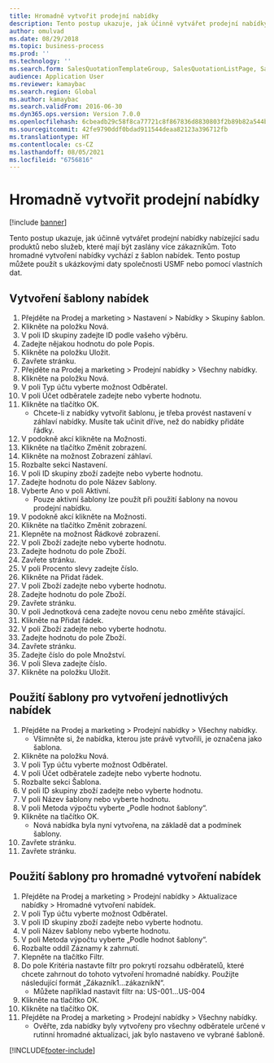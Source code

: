 ```yaml
---
title: Hromadně vytvořit prodejní nabídky
description: Tento postup ukazuje, jak účinně vytvářet prodejní nabídky nabízející sadu produktů nebo služeb, které mají být zaslány více zákazníkům.
author: omulvad
ms.date: 08/29/2018
ms.topic: business-process
ms.prod: ''
ms.technology: ''
ms.search.form: SalesQuotationTemplateGroup, SalesQuotationListPage, SalesCreateQuotation, SalesQuotationTable, SysQueryForm, SalesQuickQuote
audience: Application User
ms.reviewer: kamaybac
ms.search.region: Global
ms.author: kamaybac
ms.search.validFrom: 2016-06-30
ms.dyn365.ops.version: Version 7.0.0
ms.openlocfilehash: 6cbeadb29c58f8ca77721c8f867836d8830803f2b89b82a544be4d2a03db750f
ms.sourcegitcommit: 42fe9790ddf0bdad911544deaa82123a396712fb
ms.translationtype: HT
ms.contentlocale: cs-CZ
ms.lasthandoff: 08/05/2021
ms.locfileid: "6756816"
---
```

# <a name="mass-create-sales-quotations"></a>Hromadně vytvořit prodejní nabídky

[!include [banner](../../includes/banner.md)]

Tento postup ukazuje, jak účinně vytvářet prodejní nabídky nabízející sadu produktů nebo služeb, které mají být zaslány více zákazníkům. Toto hromadné vytvoření nabídky vychází z šablon nabídek. Tento postup můžete použít s ukázkovými daty společnosti USMF nebo pomocí vlastních dat.


## <a name="create-a-quotation-template"></a>Vytvoření šablony nabídek
1. Přejděte na Prodej a marketing > Nastavení > Nabídky > Skupiny šablon.
2. Klikněte na položku Nová.
3. V poli ID skupiny zadejte ID podle vašeho výběru.
4. Zadejte nějakou hodnotu do pole Popis.
5. Klikněte na položku Uložit.
6. Zavřete stránku.
7. Přejděte na Prodej a marketing > Prodejní nabídky > Všechny nabídky.
8. Klikněte na položku Nová.
9. V poli Typ účtu vyberte možnost Odběratel.
10. V poli Účet odběratele zadejte nebo vyberte hodnotu.
11. Klikněte na tlačítko OK.
    * Chcete-li z nabídky vytvořit šablonu, je třeba provést nastavení v záhlaví nabídky. Musíte tak učinit dříve, než do nabídky přidáte řádky.   
12. V podokně akcí klikněte na Možnosti.
13. Klikněte na tlačítko Změnit zobrazení.
14. Klikněte na možnost Zobrazení záhlaví.
15. Rozbalte sekci Nastavení.
16. V poli ID skupiny zboží zadejte nebo vyberte hodnotu.
17. Zadejte hodnotu do pole Název šablony.
18. Vyberte Ano v poli Aktivní.
    * Pouze aktivní šablony lze použít při použití šablony na novou prodejní nabídku.  
19. V podokně akcí klikněte na Možnosti.
20. Klikněte na tlačítko Změnit zobrazení.
21. Klepněte na možnost Řádkové zobrazení.
22. V poli Zboží zadejte nebo vyberte hodnotu.
23. Zadejte hodnotu do pole Zboží.
24. Zavřete stránku.
25. V poli Procento slevy zadejte číslo.
26. Klikněte na Přidat řádek.
27. V poli Zboží zadejte nebo vyberte hodnotu.
28. Zadejte hodnotu do pole Zboží.
29. Zavřete stránku.
30. V poli Jednotková cena zadejte novou cenu nebo změňte stávající.
31. Klikněte na Přidat řádek.
32. V poli Zboží zadejte nebo vyberte hodnotu.
33. Zadejte hodnotu do pole Zboží.
34. Zavřete stránku.
35. Zadejte číslo do pole Množství.
36. V poli Sleva zadejte číslo.
37. Klikněte na položku Uložit.

## <a name="apply-the-template-to-create-a-single-quotation"></a>Použití šablony pro vytvoření jednotlivých nabídek
1. Přejděte na Prodej a marketing > Prodejní nabídky > Všechny nabídky.
    * Všimněte si, že nabídka, kterou jste právě vytvořili, je označena jako šablona.  
2. Klikněte na položku Nová.
3. V poli Typ účtu vyberte možnost Odběratel.
4. V poli Účet odběratele zadejte nebo vyberte hodnotu.
5. Rozbalte sekci Šablona.
6. V poli ID skupiny zboží zadejte nebo vyberte hodnotu.
7. V poli Název šablony nebo vyberte hodnotu.
8. V poli Metoda výpočtu vyberte „Podle hodnot šablony“.
9. Klikněte na tlačítko OK.
    * Nová nabídka byla nyní vytvořena, na základě dat a podmínek šablony.  
10. Zavřete stránku.
11. Zavřete stránku.

## <a name="apply-the-template-to-mass-create-quotations"></a>Použití šablony pro hromadné vytvoření nabídek
1. Přejděte na Prodej a marketing > Prodejní nabídky > Aktualizace nabídky > Hromadné vytvoření nabídek.
2. V poli Typ účtu vyberte možnost Odběratel.
3. V poli ID skupiny zboží zadejte nebo vyberte hodnotu.
4. V poli Název šablony nebo vyberte hodnotu.
5. V poli Metoda výpočtu vyberte „Podle hodnot šablony“.
6. Rozbalte oddíl Záznamy k zahrnutí.
7. Klepněte na tlačítko Filtr.
8. Do pole Kritéria nastavte filtr pro pokrytí rozsahu odběratelů, které chcete zahrnout do tohoto vytvoření hromadné nabídky. Použijte následující formát „Zákazník1…zákazníkN“.
    * Můžete například nastavit filtr na: US-001…US-004  
9. Klikněte na tlačítko OK.
10. Klikněte na tlačítko OK.
11. Přejděte na Prodej a marketing > Prodejní nabídky > Všechny nabídky.
    * Ověřte, zda nabídky byly vytvořeny pro všechny odběratele určené v rutinní hromadné aktualizaci, jak bylo nastaveno ve vybrané šabloně.  



[!INCLUDE[footer-include](../../../includes/footer-banner.md)]